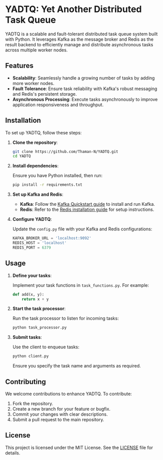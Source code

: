 # YADTQ: Yet Another Distributed Task Queue

YADTQ is a scalable and fault-tolerant distributed task queue system built with Python. It leverages Kafka as the message broker and Redis as the result backend to efficiently manage and distribute asynchronous tasks across multiple worker nodes.

## Features

- **Scalability**: Seamlessly handle a growing number of tasks by adding more worker nodes.
- **Fault Tolerance**: Ensure task reliability with Kafka's robust messaging and Redis's persistent storage.
- **Asynchronous Processing**: Execute tasks asynchronously to improve application responsiveness and throughput.

## Installation

To set up YADTQ, follow these steps:

1. **Clone the repository**:

   ```bash
   git clone https://github.com/Thaman-N/YADTQ.git
   cd YADTQ
   ```

2. **Install dependencies**:

   Ensure you have Python installed, then run:

   ```bash
   pip install -r requirements.txt
   ```

3. **Set up Kafka and Redis**:

   - **Kafka**: Follow the [Kafka Quickstart guide](https://kafka.apache.org/quickstart) to install and run Kafka.
   - **Redis**: Refer to the [Redis installation guide](https://redis.io/topics/quickstart) for setup instructions.

4. **Configure YADTQ**:

   Update the `config.py` file with your Kafka and Redis configurations:

   ```python
   KAFKA_BROKER_URL = 'localhost:9092'
   REDIS_HOST = 'localhost'
   REDIS_PORT = 6379
   ```

## Usage

1. **Define your tasks**:

   Implement your task functions in `task_functions.py`. For example:

   ```python
   def add(x, y):
       return x + y
   ```

2. **Start the task processor**:

   Run the task processor to listen for incoming tasks:

   ```bash
   python task_processor.py
   ```

3. **Submit tasks**:

   Use the client to enqueue tasks:

   ```bash
   python client.py
   ```

   Ensure you specify the task name and arguments as required.

## Contributing

We welcome contributions to enhance YADTQ. To contribute:

1. Fork the repository.
2. Create a new branch for your feature or bugfix.
3. Commit your changes with clear descriptions.
4. Submit a pull request to the main repository.

## License

This project is licensed under the MIT License. See the [LICENSE](LICENSE) file for details.
